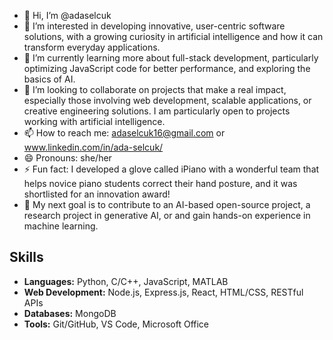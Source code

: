 - 👋 Hi, I’m @adaselcuk
- 👀 I’m interested in developing innovative, user-centric software solutions, with a growing curiosity in artificial intelligence and how it can transform everyday applications.
- 🌱 I’m currently learning more about full-stack development, particularly optimizing JavaScript code for better performance, and exploring the basics of AI.
- 💞️ I’m looking to collaborate on projects that make a real impact, especially those involving web development, scalable applications, or creative engineering solutions. I am particularly open to projects working with artificial intelligence.
- 📫 How to reach me: adaselcuk16@gmail.com or www.linkedin.com/in/ada-selcuk/
- 😄 Pronouns: she/her
- ⚡ Fun fact: I developed a glove called iPiano with a wonderful team that helps novice piano students correct their hand posture, and it was shortlisted for an innovation award!
- 🎯 My next goal is to contribute to an AI-based open-source project, a research project in generative AI, or and gain hands-on experience in machine learning.

## Skills
- **Languages:** Python, C/C++, JavaScript, MATLAB
- **Web Development:** Node.js, Express.js, React, HTML/CSS, RESTful APIs
- **Databases:** MongoDB
- **Tools:** Git/GitHub, VS Code, Microsoft Office
